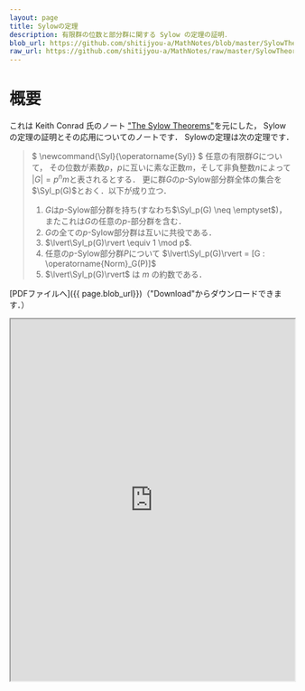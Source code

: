```yaml
---
layout: page
title: Sylowの定理
description: 有限群の位数と部分群に関する Sylow の定理の証明．
blob_url: https://github.com/shitijyou-a/MathNotes/blob/master/SylowTheorem/sylow.pdf
raw_url: https://github.com/shitijyou-a/MathNotes/raw/master/SylowTheorem/sylow.pdf
---
```


# 概要
これは Keith Conrad 氏のノート ["The Sylow Theorems"](http://www.math.uconn.edu/~kconrad/blurbs/grouptheory/sylowpf.pdf)を元にした，
Sylow の定理の証明とその応用についてのノートです．
Sylowの定理は次の定理です．

> $ \newcommand{\Syl}{\operatorname{Syl}} $
> 任意の有限群$G$について，
> その位数が素数$p$，$p$に互いに素な正数$m$，そして非負整数$n$によって
> $|G|=p^{n}m$と表されるとする．
> 更に群$G$の$p$-Sylow部分群全体の集合を$\Syl_p(G)$とおく．以下が成り立つ．
> 
> 1. $G$は$p$-Sylow部分群を持ち(すなわち$\Syl_p(G) \neq \emptyset$)，またこれは$G$の任意の$p$-部分群を含む．
> 1. $G$の全ての$p$-Sylow部分群は互いに共役である．
> 1. $\lvert\Syl_p(G)\rvert \equiv 1 \mod p$.
> 1. 任意の$p$-Sylow部分群$P$について $\lvert\Syl_p(G)\rvert = [G : \operatorname{Norm}_G(P)]$
> 1. $\lvert\Syl_p(G)\rvert$ は $m$ の約数である．

[PDFファイルへ]({{ page.blob_url}})（"Download"からダウンロードできます．）
<div style="text-align: center;">
<iframe
    src="https://docs.google.com/viewer?url={{ page.raw_url }}&embedded=true"
    width="100%"
    height="640px">
</iframe>
</div>
